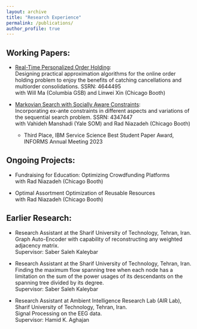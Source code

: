 ```yaml
---
layout: archive
title: "Research Experience"
permalink: /publications/
author_profile: true
---
```



<!-- {% if author.googlescholar %}
  You can also find my articles on <u><a href="{{author.googlescholar}}">my Google Scholar profile</a>.</u>
{% endif %}

{% include base_path %}

{% for post in site.publications reversed %}
  {% include archive-single.html %}
{% endfor %} -->



<!-- Publications:
-------------

TBD -->



Working Papers:
---------------

* [Real-Time Personalized Order Holding](https://papers.ssrn.com/sol3/papers.cfm?abstract_id=4644495):\
  Designing practical approximation algorithms for the online order holding problem to enjoy the benefits of catching cancellations and multiorder consolidations. SSRN: 4644495\
  with Will Ma (Columbia GSB) and Linwei Xin (Chicago Booth)

* [Markovian Search with Socially Aware Constraints](https://papers.ssrn.com/sol3/papers.cfm?abstract_id=4347447):\
  Incorporating ex-ante constraints in different aspects and variations of the sequential search problem. SSRN: 4347447\
  with Vahideh Manshadi (Yale SOM) and Rad Niazadeh (Chicago Booth)
  * Third Place, IBM Service Science Best Student Paper Award, INFORMS Annual Meeting 2023

<!-- * Fair Markovian Search:   -->
<!-- Incorporating demographic parity fairness notion in different aspects and variations of the sequential search problem, SSRN: 4347447.   -->
<!-- Co-authors: Vahideh Manshadi (Yale SOM), Rad Niazadeh (Chicago Booth) -->


Ongoing Projects:
-----------------

* Fundraising for Education: Optimizing Crowdfunding Platforms\
  with Rad Niazadeh (Chicago Booth)

* Optimal Assortment Optimization of Reusable Resources\
  with Rad Niazadeh (Chicago Booth)


<!-- * Order Consolidation:   -->
<!-- Finding an approximation algorithm for order consolidation with a tight competitive ratio.   -->
<!-- Co-authors: Will Ma (Columbia GSB), Linwei Xin (Chicago Booth) -->


Earlier Research:
-----------------

* Research Assistant at the Sharif University of Technology, Tehran, Iran.\
Graph Auto-Encoder with capability of reconstructing any weighted adjacency matrix.\
Supervisor: Saber Saleh Kaleybar

* Research Assistant at the Sharif University of Technology, Tehran, Iran.\
Finding the maximum flow spanning tree when each node has a limitation on the sum of the power usages of its descendants on the spanning tree divided by its degree.\
Supervisor: Saber Saleh Kaleybar

* Research Assistant at Ambient Intelligence Research Lab (AIR Lab), Sharif University of Technology, Tehran, Iran.\
Signal Processing on the EEG data.\
Supervisor: Hamid K. Aghajan
